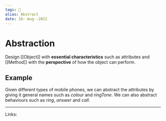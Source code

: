 ```yaml
---
tags: 🌱
alias: Abstract
date: 10--Aug--2022
---
```


# Abstraction

Design [[Object]] with **essential characteristics** such as attributes and [[Method]] with the **perspective** of how the object can perform.

## Example

Given different types of mobile phones, we can abstract the attributes by giving it general names such as *colour* and *ringTone*. We can also abstract behaviours such as *ring*, *answer* and *call*.

---
Links: 